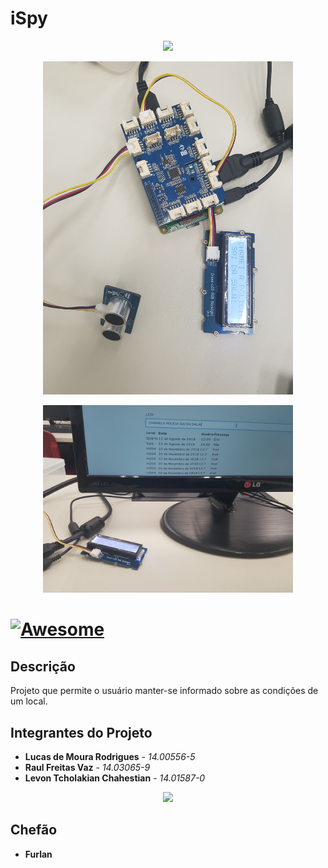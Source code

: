 # iSpy #

<p align="center">
  <img width="400" src="https://cdn.pixabay.com/photo/2018/02/03/18/15/satellite-3128213_960_720.jpg">
</p>

<p align="center">
  <img width="400" src="foto1.jpg">
</p>

<p align="center">
  <img width="400" src="foto2.jpg">
</p>

# [![Awesome](https://cdn.rawgit.com/sindresorhus/awesome/d7305f38d29fed78fa85652e3a63e154dd8e8829/media/badge.svg)](https://github.com/Tiagoeem/embarcados-Diurno/tree/LucasRodrigues_14005565/awesome)

## Descrição

Projeto que permite o usuário manter-se informado sobre as condições de um local.

## Integrantes do Projeto
* **Lucas de Moura Rodrigues** - *14.00556-5*
* **Raul Freitas Vaz** - *14.03065-9*
* **Levon Tcholakian Chahestian** - *14.01587-0*

<p align="center">
  <img width="300"  src="https://cdn-images-1.medium.com/max/800/1*pAiFtxYHdjg4-HP6e46wZA.gif">
</p>

## Chefão
* **Furlan** 

